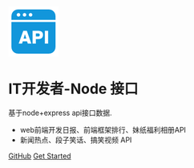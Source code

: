![logo](api.png)

# IT开发者-Node 接口

 基于node+express api接口数据.

- web前端开发日报、前端框架排行、妹纸福利相册API
- 新闻热点、段子笑话、搞笑视频 API 

[GitHub](https://git.oschina.net/ecitlm/splider)
[Get Started](#/?id=splider)